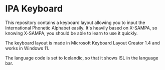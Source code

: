 # IPA Keyboard

This repository contains a keyboard layout allowing you to input the International Phonetic Alphabet easily. It's heavily based on X-SAMPA, so knowing X-SAMPA, you should be able to learn to use it quickly.

The keyboard layout is made in Microsoft Keyboard Layout Creator 1.4 and works in Windows 11.

The language code is set to Icelandic, so that it shows ISL in the language bar.